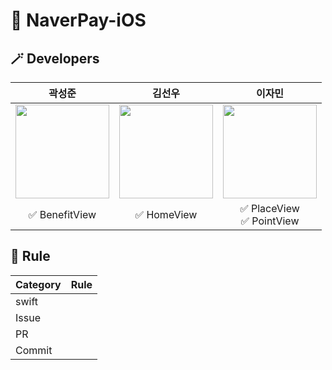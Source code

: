 # 🍎 NaverPay-iOS

## 🪄 Developers
| 곽성준 | 김선우 | 이자민 |
| :---: | :---: | :---: | 
|<a href="https://github.com/sjk4618"><img src="https://avatars.githubusercontent.com/u/70939232?v=4" width="150px"/></a>|<a href="https://github.com/kim-seonwoo"><img src="https://avatars.githubusercontent.com/u/95562494?v=4" width="150px">|<a href="https://github.com/jaminleee"><img src="https://avatars.githubusercontent.com/u/91969458?v=4" width="150px"/></a>|
|✅ BenefitView|✅ HomeView|✅ PlaceView <br> ✅ PointView|



## 📢 Rule
|Category|Rule|
|-|-|
|swift||
|Issue||
|PR||
|Commit||

